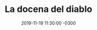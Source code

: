 ---
layout: post
category: Coqueto Escenario
date: 2019-11-19 11:30:00 -0300
title: La docena del diablo
image: https://oceano.uy/api/images/programas/TodoPasa/EJvitutXsAI3NVH.jpg
summary: Lubo Adusto se reencontró con la voz que escucha los fines de semana en las transmisiones de radio y le presentó 13 preguntas de índole personal. Amores, peleas, odios, afinidad, comerciales y cosas que quedan por hacer. El propio Moar no lo esquivó y se le plantó firme
file: https://audios.oceanofm.com/programas/TodoPasa/19-11-192amaanaCoquetoescenario.mp3
duration: 30:59
oceanourl: https://oceano.uy/todopasa/coqueto-escenario/20240-la-docena-del-diablo
---